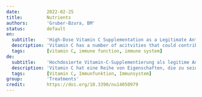 ```yaml
---
date:          2022-02-25
title:         Nutrients
authors:       'Gruber-Bzura, BM'
status:        default
en:
  subtitle:    'High-Dose Vitamin C Supplementation as a Legitimate Anti-SARS-CoV-2 Prophylaxis in Healthy Subjects—Yes or No?'
  description: 'Vitamin C has a number of acitvities that could contribute to its immune-modulating effects. The only question is whether we should provide ourselves with only the right level of it, or do we need much more during a pandemic? The possibility of reducing the incidence of viral diseases in a well-nourished population through the use of dietary supplements based on vitamin C is not supported in the literature. Despite this, the belief that an extra intake of vitamin C can increase the efficacy of the immune system is still popular and vitamin C is advertised as a remedy to prevent infectious disease. This article refers to the justification of the use of vitamin C in high doses as an anti-SARS-CoV-2 prophylaxis in healthy subjects. Does it make sense or not? As it turns out, any effects of vitamin C supplementation may be more prominent when the baseline vitamin C level is low, for example in physically active persons. People with hypovitaminosis C are more likely to respond to vitamin C administration. No studies regarding prevention of COVID-19 with high-dose vitamin C supplementation in healthy subjects were found. '
  tags:        [vitamin C, immune function, immune system]
de:
  subtitle:    'Hochdosierte Vitamin-C-Supplementierung als legitime Anti-SARS-CoV-2-Prophylaxe bei gesunden Menschen - ja oder nein?'
  description: 'Vitamin C hat eine Reihe von Eigenschaften, die zu seiner immunmodulierenden Wirkung beitragen könnten. Die Frage ist nur, ob wir uns nur mit der richtigen Menge versorgen sollten, oder ob wir während einer Pandemie viel mehr davon brauchen? Die Möglichkeit, das Auftreten von Viruserkrankungen in einer gut ernährten Bevölkerung durch die Einnahme von Nahrungsergänzungsmitteln auf Vitamin-C-Basis zu verringern, wird in der Literatur nicht unterstützt. Dennoch ist der Glaube, dass eine zusätzliche Zufuhr von Vitamin C die Wirksamkeit des Immunsystems erhöhen kann, nach wie vor weit verbreitet, und Vitamin C wird als Mittel zur Vorbeugung von Infektionskrankheiten angepriesen. Dieser Artikel bezieht sich auf die Rechtfertigung der Verwendung von Vitamin C in hohen Dosen als Anti-SARS-CoV-2-Prophylaxe bei gesunden Personen. Ist das nun sinnvoll oder nicht? Es stellt sich heraus, dass die Wirkung einer Vitamin-C-Supplementierung stärker ist, wenn der Ausgangswert des Vitamin-C-Spiegels niedrig ist, zum Beispiel bei körperlich aktiven Personen. Menschen mit Hypovitaminose C sprechen eher auf eine Vitamin-C-Gabe an. Es wurden keine Studien zur Prävention von COVID-19 durch hochdosierte Vitamin-C-Supplementierung bei gesunden Personen gefunden. ' 
  tags:        [Vitamin C, Immunfunktion, Immunsystem]
group:         'Treatments'
credit:        https://doi.org/10.3390/nu14050979
---
```

